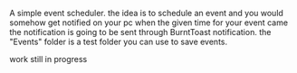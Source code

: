 A simple event scheduler.
the idea is to schedule an event and you would somehow get notified on your pc when the given time for your event came
the notification is going to be sent through BurntToast notification.
the "Events" folder is a test folder you can use to save events.

work still in progress 